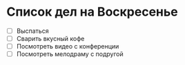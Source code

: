 # Список дел на Воскресенье

 - [ ] Выспаться
 - [ ] Сварить вкусный кофе
 - [ ] Посмотреть видео с конференции
 - [ ] Посмотреть мелодраму с подругой
